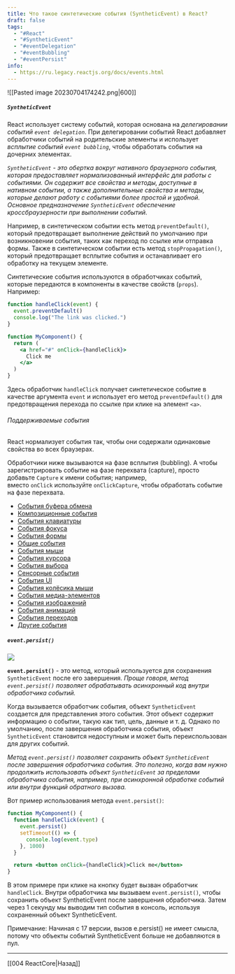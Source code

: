 ```yaml
---
title: Что такое синтетические события (SyntheticEvent) в React?
draft: false
tags:
  - "#React"
  - "#SyntheticEvent"
  - "#eventDelegation"
  - "#eventBubbling"
  - "#eventPersist"
info:
  - https://ru.legacy.reactjs.org/docs/events.html
---
```

![[Pasted image 20230704174242.png|600]]

##### `SyntheticEvent`

React использует систему событий, которая основана на _делегировании событий `event delegation`_. При делегировании событий React добавляет обработчики событий на родительские элементы и использует _всплытие событий `event bubbling`_, чтобы обработать события на дочерних элементах.

_`SyntheticEvent` - это обертка вокруг нативного браузерного события, которая предоставляет нормализованный интерфейс для работы с событиями. Он содержит все свойства и методы, доступные в нативном событии, а также дополнительные свойства и методы, которые делают работу с событиями более простой и удобной. Основное предназначение `SyntheticEvent` обеспечение кроссбраузерности при выполнении событий._

Например, в синтетическом событии есть метод `preventDefault()`, который предотвращает выполнение действий по умолчанию при возникновении события, таких как переход по ссылке или отправка формы. Также в синтетическом событии есть метод `stopPropagation()`, который предотвращает всплытие события и останавливает его обработку на текущем элементе.

Синтетические события используются в обработчиках событий, которые передаются в компоненты в качестве свойств (`props`). Например:

```jsx
function handleClick(event) {
  event.preventDefault()
  console.log("The link was clicked.")
}

function MyComponent() {
  return (
    <a href="#" onClick={handleClick}>
      Click me
    </a>
  )
}
```

Здесь обработчик `handleClick` получает синтетическое событие в качестве аргумента `event` и использует его метод `preventDefault()` для предотвращения перехода по ссылке при клике на элемент `<a>`.

###### Поддерживаемые события

React нормализует события так, чтобы они содержали одинаковые свойства во всех браузерах.

Обработчики ниже вызываются на фазе всплытия (bubbling). А чтобы зарегистрировать событие на фазе перехвата (capture), просто добавьте `Capture` к имени события; например, вместо `onClick` используйте `onClickCapture`, чтобы обработать событие на фазе перехвата.

- [События буфера обмена](https://ru.legacy.reactjs.org/docs/events.html#clipboard-events)
- [Композиционные события](https://ru.legacy.reactjs.org/docs/events.html#composition-events)
- [События клавиатуры](https://ru.legacy.reactjs.org/docs/events.html#keyboard-events)
- [События фокуса](https://ru.legacy.reactjs.org/docs/events.html#focus-events)
- [События формы](https://ru.legacy.reactjs.org/docs/events.html#form-events)
- [Общие события](https://ru.legacy.reactjs.org/docs/events.html#generic-events)
- [События мыши](https://ru.legacy.reactjs.org/docs/events.html#mouse-events)
- [События курсора](https://ru.legacy.reactjs.org/docs/events.html#pointer-events)
- [События выбора](https://ru.legacy.reactjs.org/docs/events.html#selection-events)
- [Сенсорные события](https://ru.legacy.reactjs.org/docs/events.html#touch-events)
- [События UI](https://ru.legacy.reactjs.org/docs/events.html#ui-events)
- [События колёсика мыши](https://ru.legacy.reactjs.org/docs/events.html#wheel-events)
- [События медиа-элементов](https://ru.legacy.reactjs.org/docs/events.html#media-events)
- [События изображений](https://ru.legacy.reactjs.org/docs/events.html#image-events)
- [События анимаций](https://ru.legacy.reactjs.org/docs/events.html#animation-events)
- [События переходов](https://ru.legacy.reactjs.org/docs/events.html#transition-events)
- [Другие события](https://ru.legacy.reactjs.org/docs/events.html#other-events)

##### `event.persist()`

![](https://www.youtube.com/watch?v=qYHaxLJ0BDU)

**`event.persist()`** - это метод, который используется для сохранения `SyntheticEvent` после его завершения. _Проще говоря, метод `event.persist()` позволяет обрабатывать асинхронный код внутри обработчика событий._

Когда вызывается обработчик события, объект `SyntheticEvent` создается для представления этого события. Этот объект содержит информацию о событии, такую как тип, цель, данные и т. д. Однако по умолчанию, после завершения обработчика события, объект `SyntheticEvent` становится недоступным и может быть переиспользован для других событий.

_Метод `event.persist()` позволяет сохранить объект `SyntheticEvent` после завершения обработчика события. Это полезно, когда вам нужно продолжить использовать объект `SyntheticEvent` за пределами обработчика события, например, при асинхронной обработке событий или внутри функций обратного вызова._

Вот пример использования метода `event.persist()`:

```jsx
function MyComponent() {
  function handleClick(event) {
    event.persist()
    setTimeout(() => {
      console.log(event.type)
    }, 1000)
  }

  return <button onClick={handleClick}>Click me</button>
}
```

В этом примере при клике на кнопку будет вызван обработчик `handleClick`. Внутри обработчика мы вызываем `event.persist()`, чтобы сохранить объект SyntheticEvent после завершения обработчика. Затем через 1 секунду мы выводим тип события в консоль, используя сохраненный объект SyntheticEvent.

Примечание: Начиная с 17 версии, вызов e.persist() не имеет смысла, потому что объекты событий SyntheticEvent больше не добавляются в пул.

---

[[004 ReactCore|Назад]]